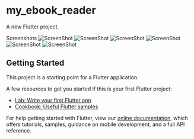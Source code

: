 # my_ebook_reader

A new Flutter project.

Screenshots
![ScreenShot](https://raw.github.com/kbartiquel/ebookreader/main/Screens/1.png)
![ScreenShot](https://raw.github.com/kbartiquel/ebookreader/main/Screens/2.png)
![ScreenShot](https://raw.github.com/kbartiquel/ebookreader/main/Screens/3.png)
![ScreenShot](https://raw.github.com/kbartiquel/ebookreader/main/Screens/4.png)
![ScreenShot](https://raw.github.com/kbartiquel/ebookreader/main/Screens/5.png)
![ScreenShot](https://raw.github.com/kbartiquel/ebookreader/main/Screens/6.png)

## Getting Started

This project is a starting point for a Flutter application.

A few resources to get you started if this is your first Flutter project:

- [Lab: Write your first Flutter app](https://flutter.dev/docs/get-started/codelab)
- [Cookbook: Useful Flutter samples](https://flutter.dev/docs/cookbook)

For help getting started with Flutter, view our
[online documentation](https://flutter.dev/docs), which offers tutorials,
samples, guidance on mobile development, and a full API reference.
